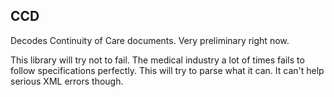 CCD
---

Decodes Continuity of Care documents. Very preliminary right now.


This library will try not to fail. The medical industry a lot of times fails to follow specifications perfectly. This will try to parse what it can. It can't help serious XML errors though.